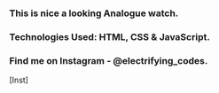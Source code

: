 ### This is nice a looking Analogue watch.

### Technologies Used: HTML, CSS & JavaScript.

### Find me on Instagram - @electrifying_codes.

[Inst]
